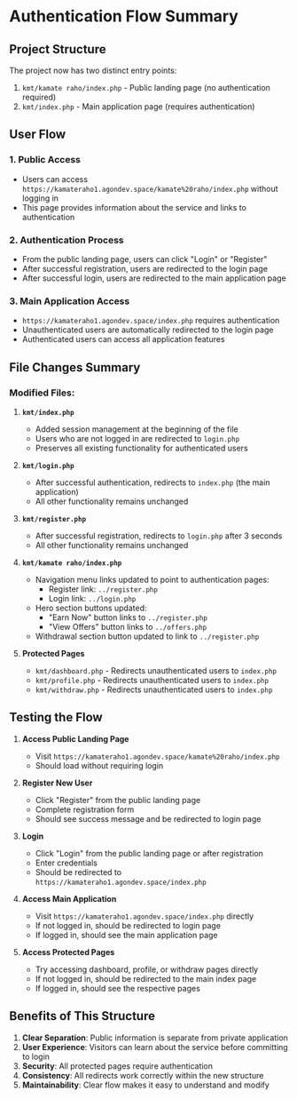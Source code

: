 # Authentication Flow Summary

## Project Structure
The project now has two distinct entry points:
1. `kmt/kamate raho/index.php` - Public landing page (no authentication required)
2. `kmt/index.php` - Main application page (requires authentication)

## User Flow

### 1. Public Access
- Users can access `https://kamateraho1.agondev.space/kamate%20raho/index.php` without logging in
- This page provides information about the service and links to authentication

### 2. Authentication Process
- From the public landing page, users can click "Login" or "Register"
- After successful registration, users are redirected to the login page
- After successful login, users are redirected to the main application page

### 3. Main Application Access
- `https://kamateraho1.agondev.space/index.php` requires authentication
- Unauthenticated users are automatically redirected to the login page
- Authenticated users can access all application features

## File Changes Summary

### Modified Files:

1. **`kmt/index.php`**
   - Added session management at the beginning of the file
   - Users who are not logged in are redirected to `login.php`
   - Preserves all existing functionality for authenticated users

2. **`kmt/login.php`**
   - After successful authentication, redirects to `index.php` (the main application)
   - All other functionality remains unchanged

3. **`kmt/register.php`**
   - After successful registration, redirects to `login.php` after 3 seconds
   - All other functionality remains unchanged

4. **`kmt/kamate raho/index.php`**
   - Navigation menu links updated to point to authentication pages:
     - Register link: `../register.php`
     - Login link: `../login.php`
   - Hero section buttons updated:
     - "Earn Now" button links to `../register.php`
     - "View Offers" button links to `../offers.php`
   - Withdrawal section button updated to link to `../register.php`

5. **Protected Pages**
   - `kmt/dashboard.php` - Redirects unauthenticated users to `index.php`
   - `kmt/profile.php` - Redirects unauthenticated users to `index.php`
   - `kmt/withdraw.php` - Redirects unauthenticated users to `index.php`

## Testing the Flow

1. **Access Public Landing Page**
   - Visit `https://kamateraho1.agondev.space/kamate%20raho/index.php`
   - Should load without requiring login

2. **Register New User**
   - Click "Register" from the public landing page
   - Complete registration form
   - Should see success message and be redirected to login page

3. **Login**
   - Click "Login" from the public landing page or after registration
   - Enter credentials
   - Should be redirected to `https://kamateraho1.agondev.space/index.php`

4. **Access Main Application**
   - Visit `https://kamateraho1.agondev.space/index.php` directly
   - If not logged in, should be redirected to login page
   - If logged in, should see the main application page

5. **Access Protected Pages**
   - Try accessing dashboard, profile, or withdraw pages directly
   - If not logged in, should be redirected to the main index page
   - If logged in, should see the respective pages

## Benefits of This Structure

1. **Clear Separation**: Public information is separate from private application
2. **User Experience**: Visitors can learn about the service before committing to login
3. **Security**: All protected pages require authentication
4. **Consistency**: All redirects work correctly within the new structure
5. **Maintainability**: Clear flow makes it easy to understand and modify